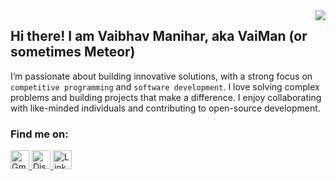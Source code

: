 <img align="right" src="https://komarev.com/ghpvc/?username=vai-man" />

<h2>Hi there! I am Vaibhav Manihar, aka VaiMan (or sometimes Meteor)</h2>

I’m passionate about building innovative solutions, with a strong focus on `competitive programming` and `software development`. I love solving complex problems and building projects that make a difference. I enjoy collaborating with like-minded individuals and contributing to open-source development.

<h3 align="left">Find me on:</h3>

<p align="left">
  <a href="mailto:vaibhav[dot]manihar@gmail.com" target="_blank">
    <img src="https://simpleicons.org/icons/gmail.svg" alt="Gmail" height="30" width="30" />
  </a>
  <a href="https://discordapp.com/users/1010416185675874385" target="_blank">
    <img src="https://simpleicons.org/icons/discord.svg" alt="Discord" height="30" width="30" />
  </a>
  <a href="https://www.linkedin.com/in/vaiman/" target="_blank">
    <img src="https://github.com/user-attachments/assets/32aa4029-3b38-4306-8a09-00903be67437" alt="LinkedIn" height="30" width="30" />
  </a>
  <a href="https://u8views.com/github/Vai-Man">
  <img src="https://u8views.com/api/v1/github/profiles/145927299/views/day-week-month-total-count.svg" width="0" height="0" style="visibility:hidden; position:absolute;" />
</a>
</p>
<!---
Vai-Man/Vai-Man is a ✨ special ✨ repository because its `README.md` (this file) appears on your GitHub profile.
You can click the Preview link to take a look at your changes.
--->
